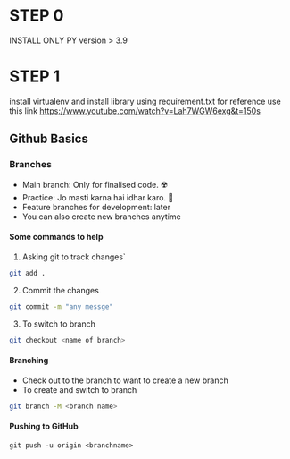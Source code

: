 # STEP 0 
 INSTALL ONLY PY version > 3.9

# STEP 1
install virtualenv and install library using requirement.txt 
for reference use this link
https://www.youtube.com/watch?v=Lah7WGW6exg&t=150s 






## Github Basics

### Branches

- Main branch: Only for finalised code. ☢️
- Practice: Jo masti karna hai idhar karo. 🐼
- Feature branches for development: later
- You can also create new branches anytime

#### Some commands to help

1. Asking git to track changes`

```bash
git add .
```

2. Commit the changes

```bash
git commit -m "any messge"
```

3.  To switch to branch

```bash
git checkout <name of branch>
```

#### Branching

- Check out to the branch to want to create a new branch
- To create and switch to branch

```bash
git branch -M <branch name>
```

#### Pushing to GitHub

`git push -u origin <branchname>`
